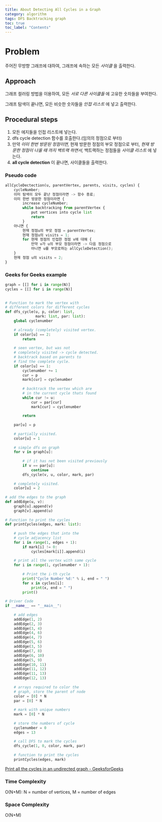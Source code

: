 ```yaml
---
title: About Detecting All Cycles in a Graph
category: algorithm
tags: DFS Backtracking graph
toc: true
toc_label: "Contents"
---
```


# Problem

주어진 무방향 그래프에 대하여, 그래프에 속하는 모든 *사이클* 을 출력한다.

## Approach

그래프 컬러링 방법을 이용하여, 모든 *서로 다른 사이클들* 에 고유한 숫자들을 부여한다. 

그래프 탐색이 끝나면, 모든 비슷한 숫자들을 *인접 리스트* 에 넣고 출력한다. 

## Procedural steps

1. 모든 에지들을 인접 리스트에 넣는다.
2. dfs cycle detection 함수를 호출한다.(임의의 정점으로 부터)
3. 만약 *이미 한번 방문된 정점이면,* 현재 방문한 정점의 부모 정점으로 부터, *현재 방문한 정점이 나올 때 까지 백트랙 하면서,* 백트랙하는 정점들을 *사이클 리스트* 에 넣는다.
4. **all cycle detection** 이 끝나면, 사이클들을 출력한다.

### Pseudo code

```python
allCycleDectection(u, parentVertex, parents, visits, cycles) {
	cycleNumber;
	이미 탐색이 모두 끝난 정점이라면 -> 함수 종료;
	이미 한번 방문한 정점이라면 {
		increase cycleNumber;
		while backtracking from parentVertex {
			put vertices into cycle list
			return
		}
	아니면 {
		현재 정점u의 부모 정점 = parentVertex;
		현재 정점u의 visits = 1;
		for 현재 정점의 인접한 정점 v에 대해 {
			만약 v가 u의 부모 정점이라면 -> 다음 정점으로
			아니면 u를 부모로하는 allCycleDetection();
	}
	현재 정점 u의 visits = 2;
}
```

### Geeks for Geeks example

```python
graph = [[] for i in range(N)]
cycles = [[] for i in range(N)]
 
 
# Function to mark the vertex with
# different colors for different cycles
def dfs_cycle(u, p, color: list,
              mark: list, par: list):
    global cyclenumber
 
    # already (completely) visited vertex.
    if color[u] == 2:
        return
 
    # seen vertex, but was not
    # completely visited -> cycle detected.
    # backtrack based on parents to
    # find the complete cycle.
    if color[u] == 1:
        cyclenumber += 1
        cur = p
        mark[cur] = cyclenumber
 
        # backtrack the vertex which are
        # in the current cycle thats found
        while cur != u:
            cur = par[cur]
            mark[cur] = cyclenumber
 
        return
 
    par[u] = p
 
    # partially visited.
    color[u] = 1
 
    # simple dfs on graph
    for v in graph[u]:
 
        # if it has not been visited previously
        if v == par[u]:
            continue
        dfs_cycle(v, u, color, mark, par)
 
    # completely visited.
    color[u] = 2
 
# add the edges to the graph
def addEdge(u, v):
    graph[u].append(v)
    graph[v].append(u)
 
# Function to print the cycles
def printCycles(edges, mark: list):
 
    # push the edges that into the
    # cycle adjacency list
    for i in range(1, edges + 1):
        if mark[i] != 0:
            cycles[mark[i]].append(i)
 
    # print all the vertex with same cycle
    for i in range(1, cyclenumber + 1):
 
        # Print the i-th cycle
        print("Cycle Number %d:" % i, end = " ")
        for x in cycles[i]:
            print(x, end = " ")
        print()
 
# Driver Code
if __name__ == "__main__":
 
    # add edges
    addEdge(1, 2)
    addEdge(2, 3)
    addEdge(3, 4)
    addEdge(4, 6)
    addEdge(4, 7)
    addEdge(5, 6)
    addEdge(3, 5)
    addEdge(7, 8)
    addEdge(6, 10)
    addEdge(5, 9)
    addEdge(10, 11)
    addEdge(11, 12)
    addEdge(11, 13)
    addEdge(12, 13)
 
    # arrays required to color the
    # graph, store the parent of node
    color = [0] * N
    par = [0] * N
 
    # mark with unique numbers
    mark = [0] * N
 
    # store the numbers of cycle
    cyclenumber = 0
    edges = 13
 
    # call DFS to mark the cycles
    dfs_cycle(1, 0, color, mark, par)
 
    # function to print the cycles
    printCycles(edges, mark)
```

[Print all the cycles in an undirected graph - GeeksforGeeks](https://www.geeksforgeeks.org/print-all-the-cycles-in-an-undirected-graph/?ref=gcse)

### Time Complexity

O(N+M): N = number of vertices, M = number of edges

### Space Complexity

O(N+M)